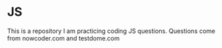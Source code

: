 # JS
This is a repository I am practicing coding JS questions. Questions come from nowcoder.com and testdome.com
